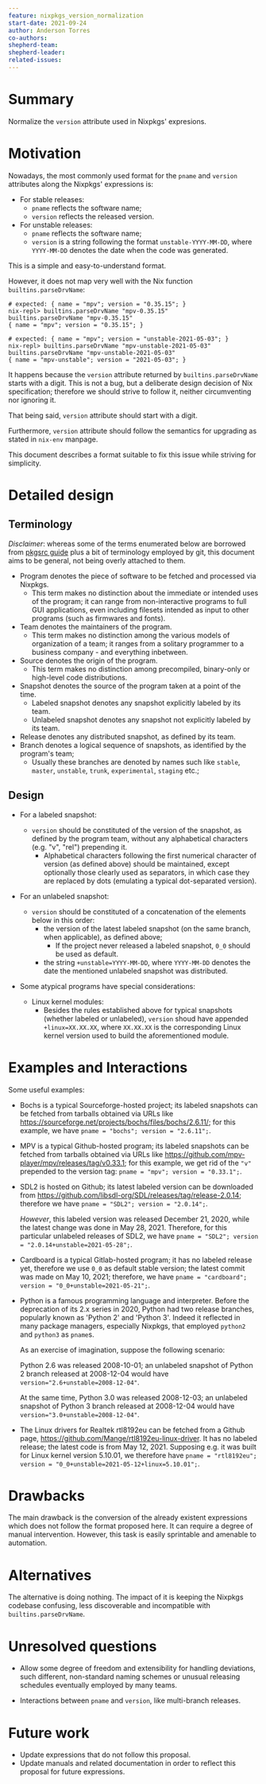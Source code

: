 ```yaml
---
feature: nixpkgs_version_normalization
start-date: 2021-09-24
author: Anderson Torres
co-authors:
shepherd-team:
shepherd-leader:
related-issues:
---
```


# Summary
[summary]: #summary

Normalize the `version` attribute used in Nixpkgs' expresions.

# Motivation
[motivation]: #motivation

Nowadays, the most commonly used format for the `pname` and `version` attributes
along the Nixpkgs' expressions is:

- For stable releases:
  - `pname` reflects the software name;
  - `version` reflects the released version.
- For unstable releases:
  - `pname` reflects the software name;
  - `version` is a string following the format `unstable-YYYY-MM-DD`, where
    `YYYY-MM-DD` denotes the date when the code was generated.

This is a simple and easy-to-understand format.

However, it does not map very well with the Nix function
`builtins.parseDrvName`:

```example
# expected: { name = "mpv"; version = "0.35.15"; }
nix-repl> builtins.parseDrvName "mpv-0.35.15"
builtins.parseDrvName "mpv-0.35.15"
{ name = "mpv"; version = "0.35.15"; }

# expected: { name = "mpv"; version = "unstable-2021-05-03"; }
nix-repl> builtins.parseDrvName "mpv-unstable-2021-05-03"
builtins.parseDrvName "mpv-unstable-2021-05-03"
{ name = "mpv-unstable"; version = "2021-05-03"; }
```

It happens because the `version` attribute returned by `builtins.parseDrvName`
starts with a digit. This is not a bug, but a deliberate design decision of Nix
specification; therefore we should strive to follow it, neither circumventing
nor ignoring it.

That being said, `version` attribute should start with a digit.

Furthermore, `version` attribute should follow the semantics for upgrading as
stated in `nix-env` manpage.

This document describes a format suitable to fix this issue while striving for
simplicity.

# Detailed design
[design]: #detailed-design

## Terminology

_Disclaimer_: whereas some of the terms enumerated below are borrowed from
[pkgsrc guide](https://www.netbsd.org/docs/pkgsrc/) plus a bit of terminology
employed by git, this document aims to be general, not being overly attached to
them.

- Program denotes the piece of software to be fetched and processed via Nixpkgs.
  - This term makes no distinction about the immediate or intended uses of the
    program; it can range from non-interactive programs to full GUI
    applications, even including filesets intended as input to other programs
    (such as firmwares and fonts).
- Team denotes the maintainers of the program.
  - This term makes no distinction among the various models of organization of a
    team; it ranges from a solitary programmer to a business company - and
    everything inbetween.
- Source denotes the origin of the program.
  - This term makes no distinction among precompiled, binary-only or high-level
    code distributions.
- Snapshot denotes the source of the program taken at a point of the time.
  - Labeled snapshot denotes any snapshot explicitly labeled by its team.
  - Unlabeled snapshot denotes any snapshot not explicitly labeled by its team.
- Release denotes any distributed snapshot, as defined by its team.
- Branch denotes a logical sequence of snapshots, as identified by the program's
  team;
  - Usually these branches are denoted by names such like `stable`, `master`,
    `unstable`, `trunk`, `experimental`, `staging` etc.;

## Design

- For a labeled snapshot:
  - `version` should be constituted of the version of the snapshot, as defined
    by the program team, without any alphabetical characters (e.g. "v", "rel")
    prepending it.
    - Alphabetical characters following the first numerical character of version
      (as defined above) should be maintained, except optionally those clearly
      used as separators, in which case they are replaced by dots (emulating a
      typical dot-separated version).

- For an unlabeled snapshot:
  - `version` should be constituted of a concatenation of the elements below in
    this order:
      - the version of the latest labeled snapshot (on the same branch, when
        applicable), as defined above;
        - If the project never released a labeled snapshot, `0_0` should be used
          as default.
     - the string `+unstable=YYYY-MM-DD`, where `YYYY-MM-DD` denotes the date
       the mentioned unlabeled snapshot was distributed.

- Some atypical programs have special considerations:
  - Linux kernel modules:
    - Besides the rules established above for typical snapshots (whether labeled
      or unlabeled), `version` shoud have appended `+linux=XX.XX.XX`, where
      `XX.XX.XX` is the corresponding Linux kernel version used to build the
      aforementioned module.

# Examples and Interactions
[examples-and-interactions]: #examples-and-interactions

Some useful examples:

- Bochs is a typical Sourceforge-hosted project; its labeled snapshots can be
  fetched from tarballs obtained via URLs like
  <https://sourceforge.net/projects/bochs/files/bochs/2.6.11/>; for this
  example, we have `pname = "bochs"; version = "2.6.11";`.

- MPV is a typical Github-hosted program; its labeled snapshots can be fetched
  from tarballs obtained via URLs like
  <https://github.com/mpv-player/mpv/releases/tag/v0.33.1>; for this example, we
  get rid of the `"v"` prepended to the version tag: `pname = "mpv"; version =
  "0.33.1";`.

- SDL2 is hosted on Github; its latest labeled version can be downloaded from
  <https://github.com/libsdl-org/SDL/releases/tag/release-2.0.14>; therefore we
  have `pname = "SDL2"; version = "2.0.14";`.

  _However_, this labeled version was released December 21, 2020, while the
  latest change was done in May 28, 2021. Therefore, for this particular
  unlabeled releases of SDL2, we have `pname = "SDL2"; version =
  "2.0.14+unstable=2021-05-28";`.

- Cardboard is a typical Gitlab-hosted program; it has no labeled release yet,
  therefore we use `0_0` as default stable version; the latest commit was made
  on May 10, 2021; therefore, we have `pname = "cardboard"; version =
  "0_0+unstable=2021-05-21";`.

- Python is a famous programming language and interpreter. Before the
  deprecation of its 2.x series in 2020, Python had two release branches,
  popularly known as 'Python 2' and 'Python 3'. Indeed it reflected in many
  package managers, especially Nixpkgs, that employed `python2` and `python3` as
  `pname`s.

  As an exercise of imagination, suppose the following scenario:

  Python 2.6 was released 2008-10-01; an unlabeled snapshot of Python 2 branch
  released at 2008-12-04 would have `version="2.6+unstable=2008-12-04"`.

  At the same time, Python 3.0 was released 2008-12-03; an unlabeled snapshot of
  Python 3 branch released at 2008-12-04 would have
  `version="3.0+unstable=2008-12-04"`.

- The Linux drivers for Realtek rtl8192eu can be fetched from a Github page,
  <https://github.com/Mange/rtl8192eu-linux-driver>. It has no labeled release;
  the latest code is from May 12, 2021. Supposing e.g. it was built for Linux
  kernel version 5.10.01, we therefore have `pname = "rtl8192eu"; version =
  "0_0+unstable=2021-05-12+linux=5.10.01";`.

# Drawbacks
[drawbacks]: #drawbacks

The main drawback is the conversion of the already existent expressions which
does not follow the format proposed here. It can require a degree of manual
intervention. However, this task is easily sprintable and amenable to
automation.

# Alternatives
[alternatives]: #alternatives

The alternative is doing nothing. The impact of it is keeping the Nixpkgs
codebase confusing, less discoverable and incompatible with
`builtins.parseDrvName`.

# Unresolved questions
[unresolved]: #unresolved-questions

- Allow some degree of freedom and extensibility for handling deviations, such
  different, non-standard naming schemes or unusual releasing schedules
  eventually employed by many teams.

- Interactions between `pname` and `version`, like multi-branch releases.

# Future work
[future]: #future-work

- Update expressions that do not follow this proposal.
- Update manuals and related documentation in order to reflect this proposal for
  future expressions.
